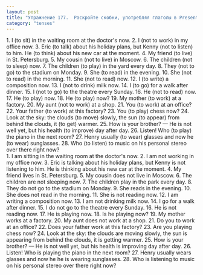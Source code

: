 ```yaml
---
layout: post
title: "Упражнение 177.  Раскройте скобки, употребляя глаголы в Present Continuous или в Present Simple."
category: "tenses"
---
```

<section class="question">
1. I (to sit) in the waiting room at the doctor's now. 2. I (not to work) in my office now. 3. Eric (to talk) about his holiday plans, but Kenny (not to listen) to him. He (to think) about his new car at the moment. 4. My friend (to live) in St. Petersburg. 5. My cousin (not to live) in Moscow. 6. The children (not to sleep) now. 7. The children (to play) in the yard every day. 8. They (not to go) to the stadium on Monday. 9. She (to read) in the evening. 10. She (not to read) in the morning. 11. She (not to read) now. 12. I (to write) a composition now. 13. I (not to drink) milk now. 14. I (to go) for a walk after dinner. 15. I (not to go) to the theatre every Sunday. 16. He (not to read) now. 17. He (to play) now. 18. He (to play) now? 19. My mother (to work) at a factory. 20. My aunt (not to work) at a shop. 21. You (to work) at an office? 22. Your father (to work) at this factory? 23. You (to play) chess now? 24. Look at the sky: the clouds (to move) slowly, the sun (to appear) from behind the clouds, it (to get) warmer. 25. How is your brother? — He is not well yet, but his health (to improve) day after day. 26. Listen! Who (to play) the piano in the next room?
27. Henry usually (to wear) glasses and now he (to wear) sunglasses. 28. Who (to listen) to music on his personal stereo over there right now?
</section>

<section class="answer">
1. I am sitting in the waiting room at the doctor's now. 2.  I am not working in my office now. 3. Eric is talking  about his holiday plans, but Kenny is not listening  to him. He is thinking about his new car at the moment. 4. My friend  lives in St. Petersburg. 5. My cousin does not live  in Moscow. 6. The children  are not sleeping  now. 7. The children play  in the park every day. 8.   They do not go to the stadium on Monday. 9. She reads in the evening. 10. She does not read  in the morning. 11. She is not reading now. 12. I am writing  a composition now. 13. I am not drinking milk now. 14. I go for a walk after dinner. 15. I do not go  to the theatre every Sunday. 16. He is not reading now. 17. He is playing now. 18. Is he playing now? 19. My mother works at a factory. 20. My aunt does not work  at a shop. 21. Do you to work  at an office? 22. Does your father  work  at this factory? 23.  Are you playing chess now? 24. Look at the sky: the clouds are moving  slowly, the sun  is appearing from behind the clouds, it  is getting  warmer. 25. How is your brother? — He is not well yet, but his health is improving  day after day. 26. Listen! Who is playing the piano in the next room?
27. Henry usually wears  glasses and now he he is wearing  sunglasses. 28. Who is listening  to music on his personal stereo over there right now?
</section>